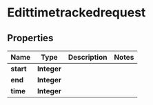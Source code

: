 

# Edittimetrackedrequest


## Properties

| Name | Type | Description | Notes |
|------------ | ------------- | ------------- | -------------|
|**start** | **Integer** |  |  |
|**end** | **Integer** |  |  |
|**time** | **Integer** |  |  |



